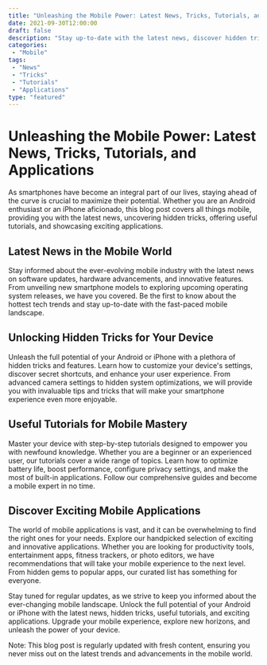 ```yaml
--- 
title: "Unleashing the Mobile Power: Latest News, Tricks, Tutorials, and Applications" 
date: 2021-09-30T12:00:00 
draft: false 
description: "Stay up-to-date with the latest news, discover hidden tricks, explore useful tutorials, and find exciting applications for your Android or iPhone device." 
categories: 
 - "Mobile"
tags: 
 - "News" 
 - "Tricks" 
 - "Tutorials" 
 - "Applications" 
type: "featured" 
---
```


# Unleashing the Mobile Power: Latest News, Tricks, Tutorials, and Applications

As smartphones have become an integral part of our lives, staying ahead of the curve is crucial to maximize their potential. Whether you are an Android enthusiast or an iPhone aficionado, this blog post covers all things mobile, providing you with the latest news, uncovering hidden tricks, offering useful tutorials, and showcasing exciting applications.

## Latest News in the Mobile World

Stay informed about the ever-evolving mobile industry with the latest news on software updates, hardware advancements, and innovative features. From unveiling new smartphone models to exploring upcoming operating system releases, we have you covered. Be the first to know about the hottest tech trends and stay up-to-date with the fast-paced mobile landscape.

## Unlocking Hidden Tricks for Your Device

Unleash the full potential of your Android or iPhone with a plethora of hidden tricks and features. Learn how to customize your device's settings, discover secret shortcuts, and enhance your user experience. From advanced camera settings to hidden system optimizations, we will provide you with invaluable tips and tricks that will make your smartphone experience even more enjoyable.

## Useful Tutorials for Mobile Mastery

Master your device with step-by-step tutorials designed to empower you with newfound knowledge. Whether you are a beginner or an experienced user, our tutorials cover a wide range of topics. Learn how to optimize battery life, boost performance, configure privacy settings, and make the most of built-in applications. Follow our comprehensive guides and become a mobile expert in no time.

## Discover Exciting Mobile Applications

The world of mobile applications is vast, and it can be overwhelming to find the right ones for your needs. Explore our handpicked selection of exciting and innovative applications. Whether you are looking for productivity tools, entertainment apps, fitness trackers, or photo editors, we have recommendations that will take your mobile experience to the next level. From hidden gems to popular apps, our curated list has something for everyone.

Stay tuned for regular updates, as we strive to keep you informed about the ever-changing mobile landscape. Unlock the full potential of your Android or iPhone with the latest news, hidden tricks, useful tutorials, and exciting applications. Upgrade your mobile experience, explore new horizons, and unleash the power of your device.

Note: This blog post is regularly updated with fresh content, ensuring you never miss out on the latest trends and advancements in the mobile world.
